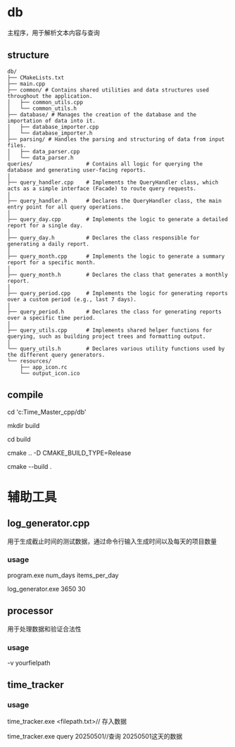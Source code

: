 # db
主程序，用于解析文本内容与查询
## structure
```
db/
├── CMakeLists.txt
├── main.cpp
├── common/ # Contains shared utilities and data structures used throughout the application.
│   ├── common_utils.cpp
│   └── common_utils.h
├── database/ # Manages the creation of the database and the importation of data into it.
│   ├── database_importer.cpp
│   └── database_importer.h
├── parsing/ # Handles the parsing and structuring of data from input files.
│   ├── data_parser.cpp
│   └── data_parser.h
queries/                 # Contains all logic for querying the database and generating user-facing reports.
│
├── query_handler.cpp    # Implements the QueryHandler class, which acts as a simple interface (Facade) to route query requests.
│
├── query_handler.h      # Declares the QueryHandler class, the main entry point for all query operations.
│
├── query_day.cpp        # Implements the logic to generate a detailed report for a single day.
│
├── query_day.h          # Declares the class responsible for generating a daily report.
│
├── query_month.cpp      # Implements the logic to generate a summary report for a specific month.
│
├── query_month.h        # Declares the class that generates a monthly report.
│
├── query_period.cpp     # Implements the logic for generating reports over a custom period (e.g., last 7 days).
│
├── query_period.h       # Declares the class for generating reports over a specific time period.
│
├── query_utils.cpp      # Implements shared helper functions for querying, such as building project trees and formatting output.
│
└── query_utils.h        # Declares various utility functions used by the different query generators.
└── resources/
    ├── app_icon.rc
    └── output_icon.ico
```
## compile
cd 'c:Time_Master_cpp/db'

mkdir build

cd build

cmake .. -D CMAKE_BUILD_TYPE=Release

cmake --build .

# 辅助工具
## log_generator.cpp
用于生成截止时间的测试数据，通过命令行输入生成时间以及每天的项目数量
### usage
program.exe num_days items_per_day

log_generator.exe 3650 30

## processor
用于处理数据和验证合法性
### usage
-v yourfielpath


## time_tracker
### usage
time_tracker.exe <filepath.txt>// 存入数据

time_tracker.exe query 20250501//查询 20250501这天的数据
